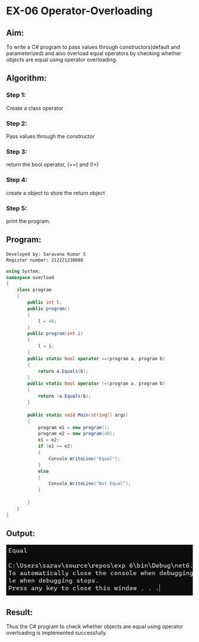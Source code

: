 # EX-06 Operator-Overloading

## Aim:
 To write a C# program to pass values through constructors(default and parameterized) and also overload equal operators by checking whether objects are equal using operator overloading. 
 
## Algorithm:
 ### Step 1:
Create a class operator

### Step 2:
Pass values through the constructor

### Step 3:
return the bool operator, (==) and (!=)

### Step 4:
create a object to store the return object

### Step 5:
print the program.
 
## Program:
```
Developed by: Saravana Kumar S
Register number: 212221230088
```
```c#
using System;
namespace overload
{
    class program
    {
        public int l;
        public program()
        {
            l = 40;
        }
        public program(int i)
        {
            l = i;
        }
        public static bool operator ==(program a, program b)
        {
            return a.Equals(b);
        }
        public static bool operator !=(program a, program b)
        {
            return !a.Equals(b);
        }

        public static void Main(string[] args)
        {
            program e1 = new program();
            program e2 = new program(40);
            e1 = e2;
            if (e1 == e2)
            {
                Console.WriteLine("Equal");
            }
            else
            {
                Console.WriteLine("Not Equal");
            }

        }
    }
}


```

## Output:
 
 ![equal](./out1.png)

## Result:
Thus the C# program to check whether objects are equal using operator overloading is implemented successfully.